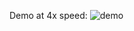 Demo at 4x speed:
![demo](https://github.com/user-attachments/assets/e7368064-6f60-4ee1-8d0f-56436b04d2df)
